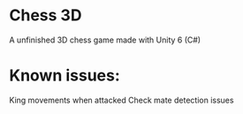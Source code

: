 # Chess 3D
A unfinished 3D chess game made with Unity 6 (C#)

# Known issues:
King movements when attacked
Check mate detection issues
